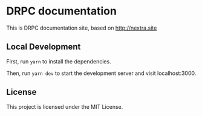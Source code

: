 # DRPC documentation

This is DRPC documentation site, based on http://nextra.site

## Local Development

First, run `yarn` to install the dependencies.

Then, run `yarn dev` to start the development server and visit localhost:3000.

## License

This project is licensed under the MIT License.
